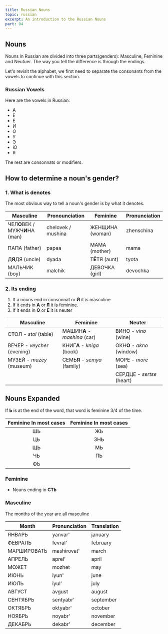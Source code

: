 ```yaml
---
title: Russian Nouns
topic: russian
excerpt: An introduction to the Russian Nouns
part: 04
---
```


## Nouns

Nouns in Russian are divided into three parts(genders): Masculine, Feminine and Neutuer. The way you tell the difference is through the endings.

Let's revisit the alphabet, we first need to separate the consonants from the vowels to continue with this section.

### Russian Vowels

Here are the vowels in Russian:

- А
- Е
- Ё
- И
- О
- У
- Э
- Ю
- Я

The rest are consonnats or modifiers.

## How to determine a noun's gender?

### 1. What is denotes

The most obvious way to tell a noun's gender is by what it denotes.

| Masculine                       | Pronounciation     | Feminine        | Pronunciation |
| ------------------------------- | ------------------ | --------------- | ------------- |
| ЧЕЛ**О**ВЕК / МУЖЧ**И**НА (man) | chelovek / mushina | ЖЕНЩИНА (woman) | zhenschina    |
| ПАПА (father)                   | papaa              | МАМА (mother)   | mama          |
| Д**Я**ДЯ (uncle)                | dyada              | Т**Ё**ТЯ (aunt) | tyota         |
| МАЛЬЧИК (boy)                   | malchik            | ДЕВОЧКА (girl)  | devochka      |

### 2. Its ending

1. If a nouns end in consonnat or **Й** it is masculine
2. If it ends in **А** or **Я** it is feminine.
3. If it ends in **О** or **Е** it is neuter

| Masculine                   | **Feminine**                 | Neuter                     |
| --------------------------- | ---------------------------- | -------------------------- |
| СТОЛ - _stol_ (table)       | МАШИН**А** - _mashina_ (car) | ВИНО - _vino_ (wine)       |
| ВЕЧЕР - _veycher_ (evening) | КНИГ**А** - _kniga_ (book)   | ОКН**О** - _akno_ (window) |
| МУЗЕЙ - _muzey_ (museum)    | СЕМЬ**Я** - _semya_ (family) | МОРЕ - _more_ (sea)        |
|                             |                              | СЕРДЦЕ - _sertse_ (heart)  |

## Nouns Expanded

If **Ь** is at the end of the word, that word is feminine 3/4 of the time.

| Feminine In most cases | Feminine In most cases |
| :--------------------: | :--------------------: |
|           ШЬ           |           ЖЬ           |
|           ЦЬ           |          ЗНЬ           |
|           ЩЬ           |           МЬ           |
|           ЧЬ           |           ПЬ           |
|           ФЬ           |                        |

### Feminine

- Nouns ending in **СТb**

### Masculine

The months of the year are all masculine

| Month       | Pronunciation | Translation |
| ----------- | ------------- | ----------- |
| ЯНВАРЬ      | yanvar'       | january     |
| ФЕВРАЛЬ     | fevral'       | february    |
| МАРШИРОВАТЬ | mashirovat'   | march       |
| АПРЕЛЬ      | aprel'        | april       |
| МОЖЕТ       | mozhet        | may         |
| ИЮНЬ        | iyun'         | june        |
| ИЮЛЬ        | iyul'         | july        |
| АВГУСТ      | avgust        | august      |
| СЕНТЯБРЬ    | sentyabr'     | september   |
| ОКТЯБРЬ     | oktyabr'      | october     |
| НОЯБРЬ      | noyabr'       | november    |
| ДЕКАБРЬ     | dekabr'       | december    |
